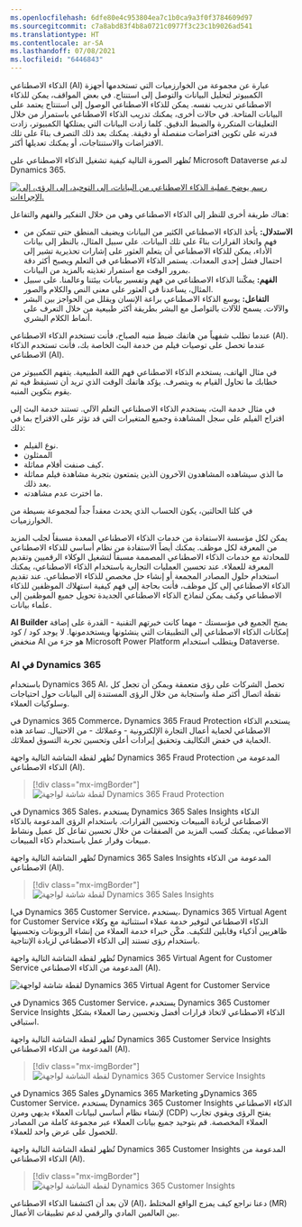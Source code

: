 ```yaml
---
ms.openlocfilehash: 6dfe80e4c953804ea7c1b0ca9a3f0f3784609d97
ms.sourcegitcommit: c7a8abd83f4b8a0721c0977f3c23c1b9026ad541
ms.translationtype: HT
ms.contentlocale: ar-SA
ms.lasthandoff: 07/08/2021
ms.locfileid: "6446843"
---
```

الذكاء الاصطناعي (AI) عبارة عن مجموعة من الخوارزميات التي تستخدمها أجهزة الكمبيوتر لتحليل البيانات والتوصل إلى استنتاج. في بعض المواقف، يمكن للذكاء الاصطناعي تدريب نفسه. يمكن للذكاء الاصطناعي الوصول إلى استنتاج يعتمد على البيانات المتاحة. في حالات أخرى، يمكنك تدريب الذكاء الاصطناعي باستمرار من خلال التعليقات المتكررة والضبط الدقيق. كلما زادت البيانات التي يمتلكها الكمبيوتر، زادت قدرته على تكوين افتراضات منفصلة أو دقيقة. يمكنك بعد ذلك التصرف بناءً على تلك الافتراضات والاستنتاجات، أو يمكنك تعديلها أكثر.

تُظهر الصورة التالية كيفية تشغيل الذكاء الاصطناعي على Microsoft Dataverse لدعم Dynamics 365. 

 [![رسم يوضح عملية الذكاء الاصطناعي من البيانات، إلى التوحيد، إلى الرؤى، إلى الإجراءات.](../media/m01-image03.png)](../media/m01-image03.png#lightbox)

هناك طريقة أخرى للنظر إلى الذكاء الاصطناعي وهي من خلال التفكير والفهم والتفاعل:

* **الاستدلال:** يأخذ الذكاء الاصطناعي الكثير من البيانات ويضيف المنطق حتى تتمكن من فهم واتخاذ القرارات بناءً على تلك البيانات. على سبيل المثال، بالنظر إلى بيانات الأداء، يمكن للذكاء الاصطناعي أن يتعلم العثور على إشارات تحذيرية تشير إلى احتمال فشل إحدى المعدات. يستمر الذكاء الاصطناعي في التعلم ويصبح أكثر دقة بمرور الوقت مع استمرار تغذيته بالمزيد من البيانات.
* **الفهم:** يمكّننا الذكاء الاصطناعي من فهم وتفسير بيانات بيئتنا وعالمنا. على سبيل المثال، يساعدنا في العثور على معنى النص والكلام والصور.
* **التفاعل:** يوسع الذكاء الاصطناعي براعة الإنسان ويقلل من الحواجز بين البشر والآلات. يسمح للآلات بالتواصل مع البشر بطريقة أكثر طبيعية من خلال التعرف على أنماط الكلام البشري.

عندما تطلب شفهياً من هاتفك ضبط منبه الصباح، فأنت تستخدم الذكاء الاصطناعي (AI).  عندما تحصل على توصيات فيلم من خدمة البث الخاصة بك، فأنت تستخدم الذكاء الاصطناعي (AI).

في مثال الهاتف، يستخدم الذكاء الاصطناعي فهم اللغة الطبيعية. يتفهم الكمبيوتر من خطابك ما تحاول القيام به ويتصرف. يؤكد هاتفك الوقت الذي تريد أن تستيقظ فيه ثم يقوم بتكوين المنبه.

في مثال خدمة البث، يستخدم الذكاء الاصطناعي التعلم الآلي. تستند خدمة البث إلى اقتراح الفيلم على سجل المشاهدة وجميع المتغيرات التي قد تؤثر على الاقتراح بما في ذلك:

- نوع الفيلم.
- الممثلون
- كيف صنفت أفلام مماثلة.
- ما الذي سيشاهده المشاهدون الآخرون الذين يتمتعون بتجربة مشاهدة فيلم مماثلة بعد ذلك.
- ما اخترت عدم مشاهدته.

في كلتا الحالتين، يكون الحساب الذي يحدث معقداً جداً لمجموعة بسيطة من الخوارزميات.

يمكن لكل مؤسسة الاستفادة من خدمات الذكاء الاصطناعي المعدة مسبقاً لجلب المزيد من المعرفة لكل موظف. يمكنك أيضاً الاستفادة من نظام أساسي للذكاء الاصطناعي للمحادثة مع خدمات الذكاء الاصطناعي المصممة مسبقاً لتشغيل الوكلاء الرقميين وتقديم المعرفة للعملاء. عند تحسين العمليات التجارية باستخدام الذكاء الاصطناعي، يمكنك استخدام حلول المصادر المجمعة أو إنشاء حل مخصص للذكاء الاصطناعي. عند تقديم الذكاء الاصطناعي إلى كل موظف، فأنت بحاجة إلى فهم كيفية استهلاك الموظفين للذكاء الاصطناعي وكيف يمكن لنماذج الذكاء الاصطناعي الجديدة تحويل جميع الموظفين إلى علماء بيانات.

**AI Builder** يمنح الجميع في مؤسستك - مهما كانت خبرتهم التقنية - القدرة على إضافة إمكانات الذكاء الاصطناعي إلى التطبيقات التي ينشئونها ويستخدمونها. لا يوجد كود / كود منخفض AI هو جزء من Microsoft Power Platform ويتطلب استخدام Dataverse.

### <a name="ai-in-dynamics-365"></a>AI في Dynamics 365

باستخدام Dynamics 365 AI، تحصل الشركات على رؤى متعمقة ويمكن أن تجعل كل نقطة اتصال أكثر صلة واستجابة من خلال الرؤى المستندة إلى البيانات حول احتياجات وسلوكيات العملاء.

في Dynamics 365 Commerce، Dynamics 365 Fraud Protection يستخدم الذكاء الاصطناعي لحماية أعمال التجارة الإلكترونية - وعملائك - من الاحتيال. تساعد هذه الحماية في خفض التكاليف وتحقيق إيرادات أعلى وتحسين تجربة التسوق لعملائك.

تُظهر لقطة الشاشة التالية واجهة Dynamics 365 Fraud Protection المدعومة من الذكاء الاصطناعي (AI).

> [!div class="mx-imgBorder"]
> ![لقطة شاشة لواجهة Dynamics 365 Fraud Protection](../media/m01-image04-fraud-protection.png)
 
في Dynamics 365 Sales، يستخدم Dynamics 365 Sales Insights الذكاء الاصطناعي لزيادة المبيعات وتحسين القرارات. باستخدام الرؤى المدعومة بالذكاء الاصطناعي، يمكنك كسب المزيد من الصفقات من خلال تحسين تفاعل كل عميل ونشاط مبيعات وقرار عمل باستخدام ذكاء المبيعات.

تُظهر الشاشة التالية واجهة Dynamics 365 Sales Insights المدعومة من الذكاء الاصطناعي (AI).

> [!div class="mx-imgBorder"]
> ![لقطة شاشة لواجهة Dynamics 365 Sales Insights](../media/m01-image07-sales-insights.png)

 
Iفي Dynamics 365 Customer Service، يستخدم، Dynamics 365 Virtual Agent for Customer Service الذكاء الاصطناعي لتوفير خدمة عملاء استثنائية مع وكلاء ظاهريين أذكياء وقابلين للتكيف. مكّن خبراء خدمة العملاء من إنشاء الروبوتات وتحسينها باستخدام رؤى تستند إلى الذكاء الاصطناعي لزيادة الإنتاجية.

تُظهر لقطة الشاشة التالية واجهة Dynamics 365 Virtual Agent for Customer Service المدعومة من الذكاء الاصطناعي (AI).

![لقطة شاشة لواجهة Dynamics 365 Virtual Agent for Customer Service](../media/m01-image08-virtual-agent.png)

في Dynamics 365 Customer Service، يستخدم Dynamics 365 Customer Service Insights الذكاء الاصطناعي لاتخاذ قرارات أفضل وتحسين رضا العملاء بشكل استباقي.

تُظهر لقطة الشاشة التالية واجهة Dynamics 365 Customer Service Insights المدعومة من الذكاء الاصطناعي (AI).

> [!div class="mx-imgBorder"]
> ![لقطة الشاشة لواجهة Dynamics 365 Customer Service Insights](../media/m01-image10.png)


في Dynamics 365 Sales وDynamics 365 Marketing وDynamics 365 Customer Service، يستخدم Dynamics 365 Customer Insights الذكاء الاصطناعي لإنشاء نظام أساسي لبيانات العملاء بديهي ومرن (CDP) يفتح الرؤى ويقوي تجارب العملاء المخصصة. قم بتوحيد جميع بيانات العملاء عبر مجموعة كاملة من المصادر للحصول على عرض واحد للعملاء. 

تُظهر لقطة الشاشة التالية واجهة Dynamics 365 Customer Insights المدعومة من الذكاء الاصطناعي (AI).

> [!div class="mx-imgBorder"]
> ![لقطة الشاشة لواجهة Dynamics 365 Customer Insights](../media/m01-image11-customer-insights.png)

لآن بعد أن اكتشفنا الذكاء الاصطناعي (AI)، دعنا نراجع كيف يمزج الواقع المختلط (MR) بين العالمين المادي والرقمي لدعم تطبيقات الأعمال.
